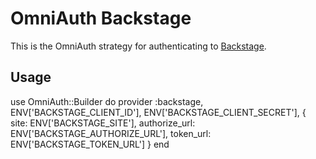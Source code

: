 # OmniAuth Backstage

This is the OmniAuth strategy for authenticating to [Backstage](https://github.com/backstage/backstage).

## Usage

  use OmniAuth::Builder do
    provider :backstage, ENV['BACKSTAGE_CLIENT_ID'], ENV['BACKSTAGE_CLIENT_SECRET'], { site: ENV['BACKSTAGE_SITE'], authorize_url: ENV['BACKSTAGE_AUTHORIZE_URL'], token_url: ENV['BACKSTAGE_TOKEN_URL'] }
  end